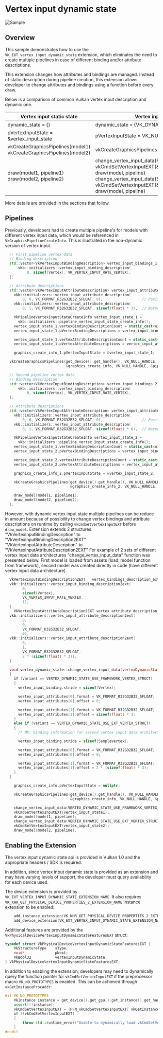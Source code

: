 <!--
- Copyright (c) 2022, Mobica Limited
-
- SPDX-License-Identifier: Apache-2.0
-
- Licensed under the Apache License, Version 2.0 the "License";
- you may not use this file except in compliance with the License.
- You may obtain a copy of the License at
-
-     http://www.apache.org/licenses/LICENSE-2.0
-
- Unless required by applicable law or agreed to in writing, software
- distributed under the License is distributed on an "AS IS" BASIS,
- WITHOUT WARRANTIES OR CONDITIONS OF ANY KIND, either express or implied.
- See the License for the specific language governing permissions and
- limitations under the License.
-
-->

# Vertex input dynamic state

![Sample](./images/sample.png)

## Overview

This sample demonstrates how to use the `VK_EXT_vertex_input_dynamic_state` extension, which eliminates the need to create multiple pipelines in case of different binding and/or attribute descriptions.

This extension changes how attributes and bindings are managed. Instead of static description during pipeline creation, this extension allows developer to change attributes and bindings using a function before every draw.

Below is a comparison of common Vulkan vertex input description and dynamic one.

| Vertex input static state                                              | Vertex input dynamic state                                                                                                                     |
| ---------------------------------------------------------------------- | ---------------------------------------------------------------------------------------------------------------------------------------------- |
| dynamic_state = {}                                                     | dynamic_state = {VK_DYNAMIC_STATE_VERTEX_INPUT_EXT}                                                                                            |
| pVertexInputState = &vertex_input_state                                | pVertexInputState = VK_NULL_HANDLE                                                                                                   |
| vkCreateGraphicsPipelines(model1)<br>vkCreateGraphicsPipelines(model2) | vkCreateGraphicsPipelines(model)                                                                                                               |
| draw(model1, pipeline1)<br> draw(model2, pipeline2)                    | change_vertex_input_data(FIRST_VERTEX_ARCHITECTURE)<br>vkCmdSetVertexInputEXT(&vertex_input_state1)<br>draw(model, pipeline)<br>change_vertex_input_data(SECOND_VERTEX_ARCHITECTURE)<br>vkCmdSetVertexInputEXT(&vertex_input_state2)<br>draw(model, pipeline) |

More details are provided in the sections that follow.

## Pipelines

Previously, developers had to create multiple pipeline's for models with different vertex input data, which would be referenced in 
`VkGraphicsPipelineCreateInfo`. This is illustrated in the non-dynamic version of vertex input.

```C++
  // First pipeline vertex data
  // Binding description
  std::vector<VkVertexInputBindingDescription> vertex_input_bindings_1 = {
      vkb::initializers::vertex_input_binding_description(
          0, sizeof(Vertex), VK_VERTEX_INPUT_RATE_VERTEX),
  };

  // Attribute descriptions
  std::vector<VkVertexInputAttributeDescription> vertex_input_attributes_1 = {
    vkb::initializers::vertex_input_attribute_description(
        0, 0, VK_FORMAT_R32G32B32_SFLOAT, 0),                  // Position
    vkb::initializers::vertex_input_attribute_description(
        0, 1, VK_FORMAT_R32G32B32_SFLOAT, sizeof(float) * 3),  // Normal

    VkPipelineVertexInputStateCreateInfo vertex_input_state_1 =
      vkb::initializers::pipeline_vertex_input_state_create_info();
    vertex_input_state_1.vertexBindingDescriptionCount = static_cast<uint32_t>(vertex_input_bindings_1.size());
    vertex_input_state_1.pVertexBindingDescriptions = vertex_input_bindings_1.data();

    vertex_input_state_1.vertexAttributeDescriptionCount = static_cast<uint32_t>(vertex_input_attributes_1.size());
    vertex_input_state_1.pVertexAttributeDescriptions = vertex_input_attributes_1.data();

    graphics_create_info_1.pVertexInputState = &vertex_input_state_1;

  vkCreateGraphicsPipelines(get_device().get_handle(), VK_NULL_HANDLE, 1,
                            &graphics_create_info, VK_NULL_HANDLE, &pipeline1);

  // Second pipeline vertex data
  // Binding description
  std::vector<VkVertexInputBindingDescription> vertex_input_bindings_2 = {
      vkb::initializers::vertex_input_binding_description(
          0, sizeof(Vertex), VK_VERTEX_INPUT_RATE_VERTEX),
  };

  // Attribute descriptions
  std::vector<VkVertexInputAttributeDescription> vertex_input_attributes_2 = {
    vkb::initializers::vertex_input_attribute_description(
        0, 0, VK_FORMAT_R32G32B32_SFLOAT, 0),                  // Position
    vkb::initializers::vertex_input_attribute_description(
        0, 1, VK_FORMAT_R32G32B32_SFLOAT, sizeof(float) * 6),  // Normal

    VkPipelineVertexInputStateCreateInfo vertex_input_state_2 =
      vkb::initializers::pipeline_vertex_input_state_create_info();
    vertex_input_state_1.vertexBindingDescriptionCount = static_cast<uint32_t>(vertex_input_bindings_2.size());
    vertex_input_state_2.pVertexBindingDescriptions = vertex_input_bindings_2.data();

    vertex_input_state_2.vertexAttributeDescriptionCount = static_cast<uint32_t>(vertex_input_attributes_2.size());
    vertex_input_state_2.pVertexAttributeDescriptions = vertex_input_attributes_2.data();

    graphics_create_info_2.pVertexInputState = &vertex_input_state_2;

    vkCreateGraphicsPipelines(get_device().get_handle(), VK_NULL_HANDLE, 1,
                              &graphics_create_info_2, VK_NULL_HANDLE, &pipeline2); 

    draw_model(model1, pipeline1);
    draw_model(model2, pipeline2);
  };
```

However, with dynamic vertex input state multiple pipelines can be reduce in amount because of possibility to change vertex
bindings and attribute descriptions on runtime by calling `vkCmdSetVertexInputEXT` before `draw_model`.
Extension extends 2 structures: 
"VkVertexInputBindingDescription" to "VkVertexInputBindingDescription2EXT" 
"VkVertexInputAttributeDescription" to "VkVertexInputAttributeDescription2EXT"
For example of 2 sets of different vertex input data architectures "change_vertex_input_data" function was presented below. First model is loaded from assets (load_model function from framework), second model was created directly in code (have different vertex input data architecture).

```C++
  VkVertexInputBindingDescription2EXT   vertex_bindings_description_ext = {
  vkb::initializers::vertex_input_binding_description2ext(
	    0,
	    sizeof(Vertex),
	    VK_VERTEX_INPUT_RATE_VERTEX,
	    1);
  }
	VkVertexInputAttributeDescription2EXT vertex_attribute_description_ext[2] = {
  vkb::initializers::vertex_input_attribute_description2ext(
	    0,
	    0,
	    VK_FORMAT_R32G32B32_SFLOAT,
	    0),
  vkb::initializers::vertex_input_attribute_description2ext(
	    0,
	    1,
	    VK_FORMAT_R32G32B32_SFLOAT,
	    2 * (sizeof(float) * 3));
  }

  void vertex_dynamic_state::change_vertex_input_data(vertexDynamicStateVertexStruct_t variant)
  {
    if (variant == VERTEX_DYNAMIC_STATE_USE_FRAMEWORK_VERTEX_STRUCT)
    {
      vertex_input_binding.stride = sizeof(Vertex);

      vertex_input_attributes[0].format = VK_FORMAT_R32G32B32_SFLOAT;
      vertex_input_attributes[0].offset = 0;

      vertex_input_attributes[1].format = VK_FORMAT_R32G32B32_SFLOAT;
      vertex_input_attributes[1].offset = sizeof(float) * 3;
    }
    else if (variant == VERTEX_DYNAMIC_STATE_USE_EXT_VERTEX_STRUCT)
    {
      /* MK: binding information for second vertex input data architecture) */

      vertex_input_binding.stride = sizeof(SampleVertex);

      vertex_input_attributes[0].format = VK_FORMAT_R32G32B32_SFLOAT;
      vertex_input_attributes[0].offset = 0;

      vertex_input_attributes[1].format = VK_FORMAT_R32G32B32_SFLOAT;
      vertex_input_attributes[1].offset = 2 * (sizeof(float) * 3);
    }
  }

    graphics_create_info.pVertexInputState = nullptr;

    vkCreateGraphicsPipelines(get_device().get_handle(), VK_NULL_HANDLE, 1,
                              &graphics_create_info, VK_NULL_HANDLE, &pipeline);

    change_vertex_input_data(VERTEX_DYNAMIC_STATE_USE_FRAMEWORK_VERTEX_STRUCT);
    vkCmdSetVertexInputEXT(vertex_input_state1);
    draw_model(model1, pipeline);
    change_vertex_input_data(VERTEX_DYNAMIC_STATE_USE_EXT_VERTEX_STRUCT);
    vkCmdSetVertexInputEXT(vertex_input_state2);
    draw_model(model2, pipeline);
```

## Enabling the Extension

The vertex input dynamic state api is provided in Vulkan 1.0 and the appropriate headers / SDK is required.

In addition, since vertex input dynamic state is provided as an extension and may have varying levels of support, the developer must query availability for each device used.

The device extension is provided by `VK_EXT_VERTEX_INPUT_DYNAMIC_STATE_EXTENSION_NAME`. It also requires 
`VK_KHR_GET_PHYSICAL_DEVICE_PROPERTIES_2_EXTENSION_NAME` instance extension to be enabled:

```C++
	add_instance_extension(VK_KHR_GET_PHYSICAL_DEVICE_PROPERTIES_2_EXTENSION_NAME);
	add_device_extension(VK_EXT_VERTEX_INPUT_DYNAMIC_STATE_EXTENSION_NAME);
```

Additional features are provided by the `VkPhysicalDeviceVertexInputDynamicStateFeaturesEXT` struct:

```C++
typedef struct VkPhysicalDeviceVertexInputDynamicStateFeaturesEXT {
    VkStructureType    sType;
    void*              pNext;
    VkBool32           vertexInputDynamicState;
} VkPhysicalDeviceVertexInputDynamicStateFeaturesEXT;
```

In addition to enabling the extension, developers may need to dynamically query the function pointer for `vkCmdSetVertexInputEXT` if the preprocessor macro `VK_NO_PROTOTYPES` is enabled. This can be achieved through `vkGetInstanceProcAddr`:

```C++
#if VK_NO_PROTOTYPES
	VkInstance instance = get_device().get_gpu().get_instance().get_handle();
	assert(!!instance);
	vkCmdSetVertexInputEXT = (PFN_vkCmdSetVertexInputEXT) vkGetInstanceProcAddr(instance, "vkCmdSetVertexInputEXT");
	if (!vkCmdSetVertexInputEXT)
	{
		throw std::runtime_error("Unable to dynamically load vkCmdSetVertexInputEXT");
	}
#endif
```
